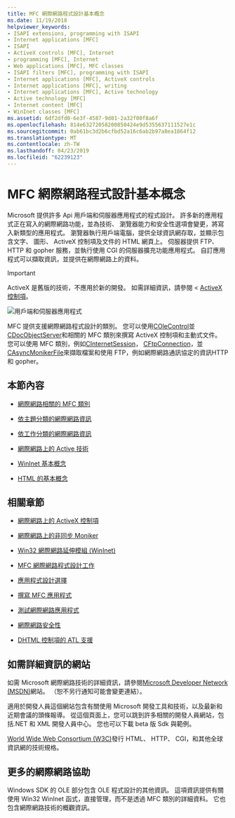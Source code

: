 ```yaml
---
title: MFC 網際網路程式設計基本概念
ms.date: 11/19/2018
helpviewer_keywords:
- ISAPI extensions, programming with ISAPI
- Internet applications [MFC]
- ISAPI
- ActiveX controls [MFC], Internet
- programming [MFC], Internet
- Web applications [MFC], MFC classes
- ISAPI filters [MFC], programming with ISAPI
- Internet applications [MFC], ActiveX controls
- Internet applications [MFC], writing
- Internet applications [MFC], Active technology
- Active technology [MFC]
- Internet content [MFC]
- WinInet classes [MFC]
ms.assetid: 6df2dfd0-6e3f-4587-9d01-2a32f00f8a6f
ms.openlocfilehash: 814e63272058200850424e9d5355637111527e1c
ms.sourcegitcommit: 0ab61bc3d2b6cfbd52a16c6ab2b97a8ea1864f12
ms.translationtype: MT
ms.contentlocale: zh-TW
ms.lasthandoff: 04/23/2019
ms.locfileid: "62239123"
---
```

# <a name="mfc-internet-programming-basics"></a>MFC 網際網路程式設計基本概念

Microsoft 提供許多 Api 用戶端和伺服器應用程式的程式設計。 許多新的應用程式正在寫入的網際網路功能，並為技術、 瀏覽器能力和安全性選項會變更，將寫入新類型的應用程式。 瀏覽器執行用戶端電腦，提供全球資訊網存取，並顯示包含文字、 圖形、 ActiveX 控制項及文件的 HTML 網頁上。 伺服器提供 FTP、 HTTP 和 gopher 服務，並執行使用 CGI 的伺服器擴充功能應用程式。 自訂應用程式可以擷取資訊，並提供在網際網路上的資料。

>[!IMPORTANT]
> ActiveX 是舊版的技術，不應用於新的開發。 如需詳細資訊，請參閱 < [ActiveX 控制項](activex-controls.md)。

![用戶端和伺服器應用程式](../mfc/media/vc38bq1.gif "用戶端和伺服器應用程式")

MFC 提供支援網際網路程式設計的類別。 您可以使用[COleControl](../mfc/reference/colecontrol-class.md)並[CDocObjectServer](../mfc/reference/cdocobjectserver-class.md)和相關的 MFC 類別來撰寫 ActiveX 控制項和主動式文件。 您可以使用 MFC 類別，例如[CInternetSession](../mfc/reference/cinternetsession-class.md)， [CFtpConnection](../mfc/reference/cftpconnection-class.md)，並[CAsyncMonikerFile](../mfc/reference/casyncmonikerfile-class.md)來擷取檔案和使用 FTP，例如網際網路通訊協定的資訊HTTP 和 gopher。

## <a name="in-this-section"></a>本節內容

- [網際網路相關的 MFC 類別](../mfc/internet-related-mfc-classes.md)

- [依主題分類的網際網路資訊](../mfc/internet-information-by-topic.md)

- [依工作分類的網際網路資訊](../mfc/internet-information-by-task.md)

- [網際網路上的 Active 技術](../mfc/active-technology-on-the-internet.md)

- [WinInet 基本概念](../mfc/wininet-basics.md)

- [HTML 的基本概念](../mfc/html-basics.md)

## <a name="related-sections"></a>相關章節

- [網際網路上的 ActiveX 控制項](../mfc/activex-controls-on-the-internet.md)

- [網際網路上的非同步 Moniker](../mfc/asynchronous-monikers-on-the-internet.md)

- [Win32 網際網路延伸模組 (WinInet)](../mfc/win32-internet-extensions-wininet.md)

- [MFC 網際網路程式設計工作](../mfc/mfc-internet-programming-tasks.md)

- [應用程式設計選擇](../mfc/application-design-choices.md)

- [撰寫 MFC 應用程式](../mfc/writing-mfc-applications.md)

- [測試網際網路應用程式](../mfc/testing-internet-applications.md)

- [網際網路安全性](../mfc/internet-security-cpp.md)

- [DHTML 控制項的 ATL 支援](../atl/atl-support-for-dhtml-controls.md)

##  <a name="_core_web_sites_for_more_information"></a> 如需詳細資訊的網站

如需 Microsoft 網際網路技術的詳細資訊，請參閱[Microsoft Developer Network (MSDN)](http://go.microsoft.com/fwlink/p/?linkid=56322)網站。 （恕不另行通知可能會變更連結）。

適用於開發人員這個網站包含有關使用 Microsoft 開發工具和技術，以及最新和近期會議的頭條報導。 從這個頁面上，您可以跳到許多相關的開發人員網站，包括.NET 和 XML 開發人員中心。 您也可以下載 beta 版 Sdk 與範例。

[World Wide Web Consortium (W3C)](http://go.microsoft.com/fwlink/p/?linkid=37125)發行 HTML、 HTTP、 CGI，和其他全球資訊網的技術規格。

##  <a name="_core_more_internet_help"></a> 更多的網際網路協助

Windows SDK 的 OLE 部分包含 OLE 程式設計的其他資訊。 這項資訊提供有關使用 Win32 WinInet 函式，直接管理，而不是透過 MFC 類別的詳細資料。 它也包含網際網路技術的概觀資訊。
